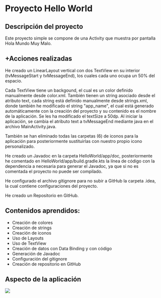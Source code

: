 # Proyecto Hello World

## Descripción del proyecto
Este proyecto simple se compone de una Activity que muestra por pantalla Hola Mundo Muy Malo.

## +Acciones realizadas

He creado un LinearLayout vertical con dos TextView en su interior (tvMessageStart y tvMessageEnd), los cuales cada uno ocupa un 50% del espacio.

Cada TextView tiene un backgound, el cual es un color definido manualmente desde color.xml.
También tienen un string asociado desde el atributo text, cada string está definido manualmente desde strings.xml, donde también he modificado el string "app_name", el cual está generado automáticamente con la creación del proyecto y su contenido es el nombre de la aplicación.
Se les ha modificado el textSize a 50dp.
Al iniciar la aplicación, se cambia el atributo text a tvMessageEnd mediante java en el archivo MainActivity.java.

También se han eliminado todas las carpetas (6) de iconos para la aplicación para posteriormente sustituirlas con nuestro propio icono personalizado.

He creado un Javadoc en la carpeta HelloWorld/app/doc, posteriormente he comentado en HelloWorld/app/build.gradle.kts la línea de código con la dependencia a necesaria para generar el Javadoc, ya que si no es comentada el proyecto no puede ser compilado.

He configurado el archivo gitignore para no subir a GitHub la carpeta .idea, la cual contiene configuraciones del proyecto.

He creado un Repositorio en GitHub.

## Contenidos aprendidos:
- Creación de colores
- Creación de strings
- Creación de iconos
- Uso de Layouts
- Uso de TextView
- Creación de datos con Data Binding y con código
- Generación de Javadoc
- Configuración del gitignore
- Creación de repositorio en GitHub

## Aspecto de la aplicación

![](https://drive.google.com/uc?export=view&id=1DPHuqRAqmnPbqGbwDJr9S-eWdajWPkzJ)